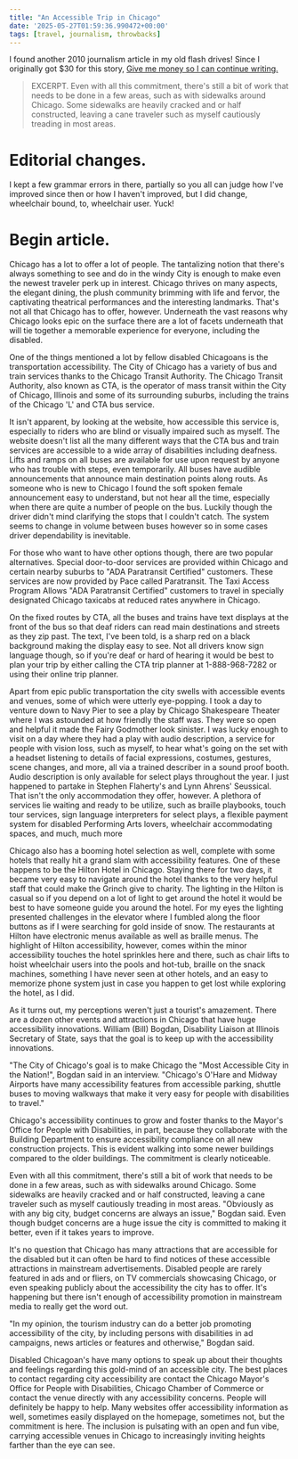 ```yaml
---
title: "An Accessible Trip in Chicago"
date: '2025-05-27T01:59:36.990472+00:00'
tags: [travel, journalism, throwbacks]
---
```


I found another 2010 journalism article in my old flash drives! Since I originally got $30 for this story, [Give me money so I can continue writing.](/support/)

> EXCERPT. Even with all this commitment, there's still a bit of work that needs to be done in a few areas, such as with sidewalks around Chicago. Some sidewalks are heavily cracked and or half constructed, leaving a cane traveler such as myself cautiously treading in most areas.

# Editorial changes.

I kept a few grammar errors in there, partially so you all can judge how I've improved since then or how I haven't improved, but I did change, wheelchair bound, to, wheelchair user. Yuck!

# Begin article.

Chicago has a lot to offer a lot of people. The tantalizing notion that there's always something to see and do in the windy City is enough to make even the newest traveler perk up in interest. Chicago thrives on many aspects, the elegant dining, the plush community brimming with life and fervor, the captivating theatrical performances and the interesting landmarks. That's not all that Chicago has to offer, however. Underneath the vast reasons why Chicago looks epic on the surface there are a lot of facets underneath that will tie together a memorable experience for everyone, including the disabled.

One of the things mentioned a lot by fellow disabled Chicagoans is the transportation accessibility. The City of Chicago has a variety of bus and train services thanks to the Chicago Transit Authority. The Chicago Transit Authority, also known as CTA, is the operator of mass transit within the City of Chicago, Illinois and some of its surrounding suburbs, including the trains of the Chicago 'L' and CTA bus service.

It isn't apparent, by looking at the website, how accessible this service is, especially to riders who are blind or visually impaired such as myself. The website doesn't list all the many different ways that the CTA bus and train services are accessible to a wide array of disabilities including deafness. Lifts and ramps on all buses are available for use upon request by anyone who has trouble with steps, even temporarily. All buses have audible announcements that announce main destination points along routs. As someone who is new to Chicago I found the soft spoken female announcement easy to understand, but not hear all the time, especially when there are quite a number of people on the bus. Luckily though the driver didn't mind clarifying the stops that I couldn't catch. The system seems to change in volume between buses however so in some cases driver dependability is inevitable.

For those who want to have other options though, there are two popular alternatives. Special door-to-door services are provided within Chicago and certain nearby suburbs to "ADA Paratransit Certified" customers. These services are now provided by Pace called Paratransit. The Taxi Access Program Allows "ADA Paratransit Certified" customers to travel in specially designated Chicago taxicabs at reduced rates anywhere in Chicago.

On the fixed routes by CTA, all the buses and trains have text displays at the front of the bus so that deaf riders can read main destinations and streets as they zip past. The text, I've been told, is a sharp red on a black background making the display easy to see. Not all drivers know sign language though, so if you're deaf or hard of hearing it would be best to plan your trip by either calling the CTA trip planner at 1-888-968-7282 or using their online trip planner.

Apart from epic public transportation the city swells with accessible events and venues, some of which were utterly eye-popping. I took a day to venture down to Navy Pier to see a play by Chicago Shakespeare Theater where I was astounded at how friendly the staff was. They were so open and helpful it made the Fairy Godmother look sinister. I was lucky enough to visit on a day where they had a play with audio description, a service for people with vision loss, such as myself, to hear what's going on the set with a headset listening to details of facial expressions, costumes, gestures, scene changes, and more, all via a trained describer in a sound proof booth. Audio description is only available for select plays throughout the year. I just happened to partake in Stephen Flaherty's and Lynn Ahrens' Seussical. That isn't the only accommodation they offer, however. A plethora of services lie waiting and ready to be utilize, such as braille playbooks, touch tour services, sign language interpreters for select plays, a flexible payment system for disabled Performing Arts lovers, wheelchair accommodating spaces, and much, much more

Chicago also has a booming hotel selection as well, complete with some hotels that really hit a grand slam with accessibility features. One of these happens to be the Hilton Hotel in Chicago. Staying there for two days, it became very easy to navigate around the hotel thanks to the very helpful staff that could make the Grinch give to charity. The lighting in the Hilton is casual so if you depend on a lot of light to get around the hotel it would be best to have someone guide you around the hotel. For my eyes the lighting presented challenges in the elevator where I fumbled along the floor buttons as if I were searching for gold inside of snow. The restaurants at Hilton have electronic menus available as well as braille menus. The highlight of Hilton accessibility, however, comes within the minor accessibility touches the hotel sprinkles here and there, such as chair lifts to hoist wheelchair users into the pools and hot-tub, braille on the snack machines, something I have never seen at other hotels, and an easy to memorize phone system just in case you happen to get lost while exploring the hotel, as I did.

As it turns out, my perceptions weren't just a tourist's amazement. There are a dozen other events and attractions in Chicago that have huge accessibility innovations. William (Bill) Bogdan, Disability Liaison at Illinois Secretary of State, says that the goal is to keep up with the accessibility innovations.


"The City of Chicago's goal is to make Chicago the "Most Accessible City in the Nation!", Bogdan said in an interview. "Chicago's O'Hare and Midway Airports have many accessibility features from accessible parking, shuttle buses to moving walkways that make it very easy for people with disabilities to travel."

Chicago's accessibility continues to grow and foster thanks to the Mayor's Office for People with Disabilities, in part, because they collaborate with the Building Department to ensure accessibility compliance on all new construction projects. This is evident walking into some newer buildings compared to the older buildings. The commitment is clearly noticeable.

Even with all this commitment, there's still a bit of work that needs to be done in a few areas, such as with sidewalks around Chicago. Some sidewalks are heavily cracked and or half constructed, leaving a cane traveler such as myself cautiously treading in most areas. "Obviously as with any big city, budget concerns are always an issue," Bogdan said. Even though budget concerns are a huge issue the city is committed to making it better, even if it takes years to improve.

It's no question that Chicago has many attractions that are accessible for the disabled but it can often be hard to find notices of these accessible attractions in mainstream advertisements. Disabled people are rarely featured in ads and or fliers, on TV commercials showcasing Chicago, or even speaking publicly about the accessibility the city has to offer. It's happening but there isn't enough of accessibility promotion in mainstream media to really get the word out.

"In my opinion, the tourism industry can do a better job promoting accessibility of the city, by including persons with disabilities in ad campaigns, news articles or features and otherwise," Bogdan said.

Disabled Chicagoan's have many options to speak up about their thoughts and feelings regarding this gold-mind of an accessible city. The best places to contact regarding city accessibility are contact the Chicago Mayor's Office for People with Disabilities, Chicago Chamber of Commerce or contact the venue directly with any accessibility concerns. People will definitely be happy to help. Many websites offer accessibility information as well, sometimes easily displayed on the homepage, sometimes not, but the commitment is here. The inclusion is pulsating with an open and fun vibe, carrying accessible venues in Chicago to increasingly inviting heights farther than the eye can see.